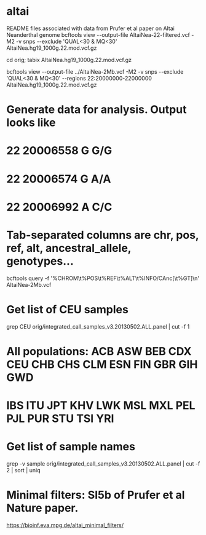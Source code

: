 # altai
README files associated with data from Prufer et al paper on Altai Neanderthal genome
bcftools view --output-file AltaiNea-22-filtered.vcf -M2 -v snps --exclude 'QUAL<30 & MQ<30' AltaiNea.hg19_1000g.22.mod.vcf.gz


cd orig; tabix AltaiNea.hg19_1000g.22.mod.vcf.gz

bcftools view --output-file ../AltaiNea-2Mb.vcf -M2 -v snps --exclude 'QUAL<30 & MQ<30' --regions 22:20000000-22000000 AltaiNea.hg19_1000g.22.mod.vcf.gz


# Generate data for analysis. Output looks like
# 22	20006558	G	G/G
# 22	20006574	G	A/A
# 22	20006992	A	C/C
# Tab-separated columns are chr, pos, ref, alt, ancestral_allele, genotypes...
bcftools query -f '%CHROM\t%POS\t%REF\t%ALT\t%INFO/CAnc[\t%GT]\n' AltaiNea-2Mb.vcf

# Get list of CEU samples
grep CEU orig/integrated_call_samples_v3.20130502.ALL.panel | cut -f 1

# All populations: ACB ASW BEB CDX CEU CHB CHS CLM ESN FIN GBR GIH GWD
# IBS ITU JPT KHV LWK MSL MXL PEL PJL PUR STU TSI YRI

# Get list of sample names
grep -v sample orig/integrated_call_samples_v3.20130502.ALL.panel | cut -f 2 | sort | uniq

# Minimal filters: SI5b of Prufer et al Nature paper.
https://bioinf.eva.mpg.de/altai_minimal_filters/
